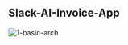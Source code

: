 ## Slack-AI-Invoice-App
![1-basic-arch](https://github.com/user-attachments/assets/a0a40c16-f5ee-436c-85a2-917f910982c7)
